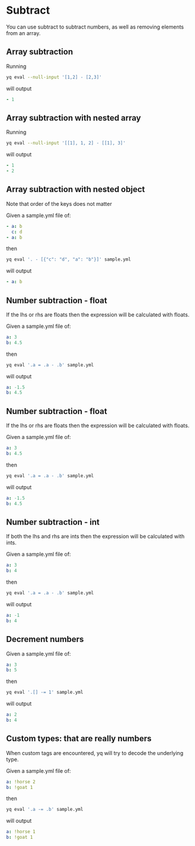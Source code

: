 # Subtract

You can use subtract to subtract numbers, as well as removing elements from an array.

## Array subtraction
Running
```bash
yq eval --null-input '[1,2] - [2,3]'
```
will output
```yaml
- 1
```

## Array subtraction with nested array
Running
```bash
yq eval --null-input '[[1], 1, 2] - [[1], 3]'
```
will output
```yaml
- 1
- 2
```

## Array subtraction with nested object
Note that order of the keys does not matter

Given a sample.yml file of:
```yaml
- a: b
  c: d
- a: b
```
then
```bash
yq eval '. - [{"c": "d", "a": "b"}]' sample.yml
```
will output
```yaml
- a: b
```

## Number subtraction - float
If the lhs or rhs are floats then the expression will be calculated with floats.

Given a sample.yml file of:
```yaml
a: 3
b: 4.5
```
then
```bash
yq eval '.a = .a - .b' sample.yml
```
will output
```yaml
a: -1.5
b: 4.5
```

## Number subtraction - float
If the lhs or rhs are floats then the expression will be calculated with floats.

Given a sample.yml file of:
```yaml
a: 3
b: 4.5
```
then
```bash
yq eval '.a = .a - .b' sample.yml
```
will output
```yaml
a: -1.5
b: 4.5
```

## Number subtraction - int
If both the lhs and rhs are ints then the expression will be calculated with ints.

Given a sample.yml file of:
```yaml
a: 3
b: 4
```
then
```bash
yq eval '.a = .a - .b' sample.yml
```
will output
```yaml
a: -1
b: 4
```

## Decrement numbers
Given a sample.yml file of:
```yaml
a: 3
b: 5
```
then
```bash
yq eval '.[] -= 1' sample.yml
```
will output
```yaml
a: 2
b: 4
```

## Custom types: that are really numbers
When custom tags are encountered, yq will try to decode the underlying type.

Given a sample.yml file of:
```yaml
a: !horse 2
b: !goat 1
```
then
```bash
yq eval '.a -= .b' sample.yml
```
will output
```yaml
a: !horse 1
b: !goat 1
```

